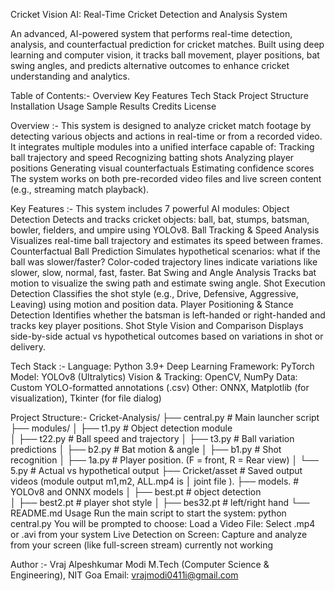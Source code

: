 Cricket Vision AI: Real-Time Cricket Detection and Analysis System

An advanced, AI-powered system that performs real-time detection, analysis, and counterfactual prediction for cricket matches. Built using deep learning and computer vision, it tracks ball movement, player positions, bat swing angles, and predicts alternative outcomes to enhance cricket understanding and analytics.

Table of Contents:-
Overview
Key Features
Tech Stack
Project Structure
Installation
Usage
Sample Results
Credits
License

Overview :-
This system is designed to analyze cricket match footage by detecting various objects and actions in real-time or from a recorded video. It integrates multiple modules into a unified interface capable of:
Tracking ball trajectory and speed
Recognizing batting shots
Analyzing player positions
Generating visual counterfactuals
Estimating confidence scores
The system works on both pre-recorded video files and live screen content (e.g., streaming match playback).

Key Features :-
This system includes 7 powerful AI modules:
Object Detection Detects and tracks cricket objects: ball, bat, stumps, batsman, bowler, fielders, and umpire using YOLOv8.
Ball Tracking & Speed Analysis Visualizes real-time ball trajectory and estimates its speed between frames.
Counterfactual Ball Prediction Simulates hypothetical scenarios: what if the ball was slower/faster? Color-coded trajectory lines indicate variations like slower, slow, normal, fast, faster.
Bat Swing and Angle Analysis Tracks bat motion to visualize the swing path and estimate swing angle.
Shot Execution Detection Classifies the shot style (e.g., Drive, Defensive, Aggressive, Leaving) using motion and position data.
Player Positioning & Stance Detection Identifies whether the batsman is left-handed or right-handed and tracks key player positions.
Shot Style Vision and Comparison Displays side-by-side actual vs hypothetical outcomes based on variations in shot or delivery.

Tech Stack :-
Language: Python 3.9+
Deep Learning Framework: PyTorch
Model: YOLOv8 (Ultralytics)
Vision & Tracking: OpenCV, NumPy
Data: Custom YOLO-formatted annotations (.csv)
Other: ONNX, Matplotlib (for visualization), Tkinter (for file dialog)

Project Structure:-
Cricket-Analysis/
├── central.py                  # Main launcher script
├── modules/
│   ├── t1.py	# Object detection module			
│   ├── t22.py        # Ball speed and trajectory
│   ├── t3.py      # Ball variation predictions
│   ├── b2.py         # Bat motion & angle
│   ├── b1.py     # Shot recognition
│   ├── 1a.py      # Player position. (F = front, R = Rear view)
│   └── 5.py     # Actual vs hypothetical output
├── Cricket/asset     # Saved output videos (module output m1,m2, ALL.mp4 is 		│											joint file ). 
├── models.   # YOLOv8 and ONNX models
│   ├── best.pt	     #  object detection	
│   ├── best2.pt   #  player shot style
│   ├── bes32.pt   # left/right hand
└── README.md
Usage
Run the main script to start the system:
python central.py
You will be prompted to choose:
Load a Video File: Select .mp4 or .avi from your system
Live Detection on Screen: Capture and analyze from your screen (like full-screen stream)  currently not working

Author :-
Vraj Alpeshkumar Modi
M.Tech (Computer Science & Engineering), NIT Goa
Email: vrajmodi0411i@gmail.com
